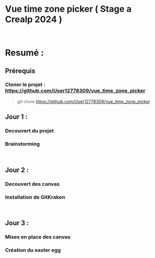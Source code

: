 # Vue time zone picker ( Stage a Crealp 2024 ) 

<br>

# Resumé :

## Prérequis
### Cloner le projet : https://github.com/User12778309/vue_time_zone_picker
> git clone https://github.com/User12778309/vue_time_zone_picker

## Jour 1 :
### Decouvert du projet 
### Brainstorming

<br>

## Jour 2 :
### Decouvert des canvas
### Installation de GitKraken

<br>

## Jour 3 :
### Mises en place des canvas
### Création du easter egg
